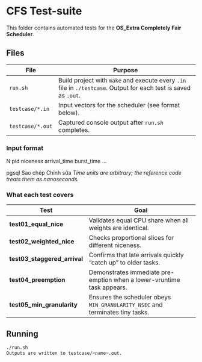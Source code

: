 # CFS Test-suite

This folder contains automated tests for the **OS_Extra Completely Fair Scheduler**.

## Files

| File | Purpose |
|------|---------|
| `run.sh` | Build project with `make` and execute every `.in` file in `./testcase`. Output for each test is saved as `.out`. |
| `testcase/*.in` | Input vectors for the scheduler (see format below). |
| `testcase/*.out` | Captured console output after `run.sh` completes. |

### Input format
N pid niceness arrival_time burst_time ...

pgsql
Sao chép
Chỉnh sửa
*Time units are arbitrary; the reference code treats them as nanoseconds.*

### What each test covers

| Test | Goal |
|------|------|
| **test01_equal_nice** | Validates equal CPU share when all weights are identical. |
| **test02_weighted_nice** | Checks proportional slices for different niceness. |
| **test03_staggered_arrival** | Confirms that late arrivals quickly “catch up” to older tasks. |
| **test04_preemption** | Demonstrates immediate pre-emption when a lower-vruntime task appears. |
| **test05_min_granularity** | Ensures the scheduler obeys `MIN_GRANULARITY_NSEC` and terminates tiny tasks. |

## Running

```bash
./run.sh
Outputs are written to testcase/<name>.out.
